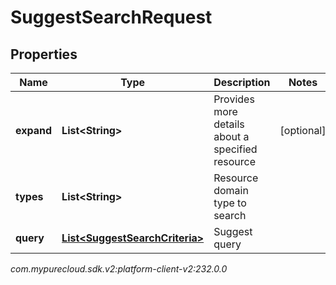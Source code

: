 # SuggestSearchRequest


## Properties

| Name | Type | Description | Notes |
| ------------ | ------------- | ------------- | ------------- |
| **expand** | **List&lt;String&gt;** | Provides more details about a specified resource |  [optional] |
| **types** | **List&lt;String&gt;** | Resource domain type to search |  |
| **query** | [**List&lt;SuggestSearchCriteria&gt;**](SuggestSearchCriteria) | Suggest query |  |




_com.mypurecloud.sdk.v2:platform-client-v2:232.0.0_
